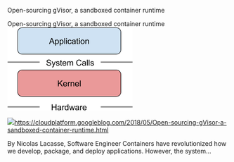 Open-sourcing gVisor, a sandboxed container runtime

Open-sourcing gVisor, a sandboxed container runtime
![](../_resources/f76ad80b405715a308ef6b14e38621ea.png)

![](../_resources/f12145c5fa15a0084a400dee43de6218.png)https://cloudplatform.googleblog.com/2018/05/Open-sourcing-gVisor-a-sandboxed-container-runtime.html

By Nicolas Lacasse, Software Engineer Containers have revolutionized how we develop, package, and deploy applications. However, the system...